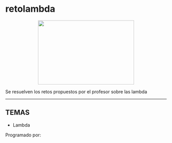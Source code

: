 # retolambda

<p align="center">
  <img src="https://gcdn.lanetaneta.com/wp-content/uploads/2022/02/Itachi-de-Naruto-es-mas-poderoso-que-nunca-en-Epic-780x470.jpg" width="300" height="200" />
</p>

<p>
  Se resuelven los retos propuestos por el profesor sobre las lambda
</p>

***
## TEMAS
- Lambda

Programado por: 
